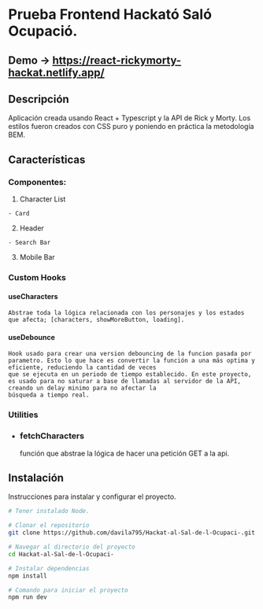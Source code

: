 # Prueba Frontend Hackató Saló Ocupació.
## Demo -> https://react-rickymorty-hackat.netlify.app/
## Descripción

Aplicación creada usando React + Typescript y la API de Rick y Morty. Los estilos fueron creados con CSS puro y poniendo en práctica la metodología BEM.

## Características

### Componentes:

  1. Character List

    - Card

  2. Header

    - Search Bar

  3. Mobile Bar

### Custom Hooks

#### useCharacters
    Abstrae toda la lógica relacionada con los personajes y los estados que afecta; [characters, showMoreButton, loading].

#### useDebounce
    Hook usado para crear una version debouncing de la funcion pasada por parametro. Esto lo que hace es convertir la función a una más optima y eficiente, reduciendo la cantidad de veces
    que se ejecuta en un periodo de tiempo establecido. En este proyecto, es usado para no saturar a base de llamadas al servidor de la API, creando un delay minimo para no afectar la
    búsqueda a tiempo real.

### Utilities
  - ### fetchCharacters
    función que abstrae la lógica de hacer una petición GET a la api.

## Instalación

Instrucciones para instalar y configurar el proyecto.

```bash
# Tener instalado Node.

# Clonar el repositorio
git clone https://github.com/davila795/Hackat-al-Sal-de-l-Ocupaci-.git

# Navegar al directorio del proyecto
cd Hackat-al-Sal-de-l-Ocupaci-

# Instalar dependencias
npm install

# Comando para iniciar el proyecto
npm run dev
```
